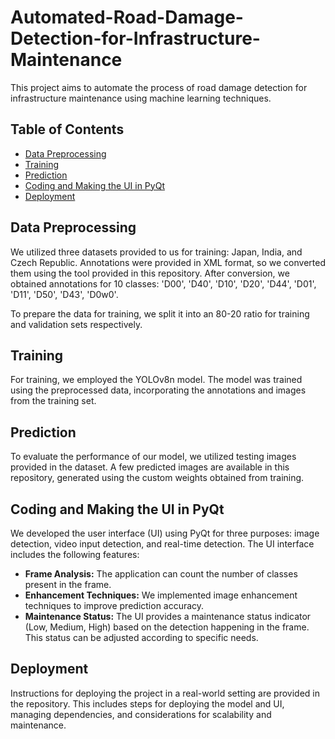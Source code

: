 # Automated-Road-Damage-Detection-for-Infrastructure-Maintenance

This project aims to automate the process of road damage detection for infrastructure maintenance using machine learning techniques.

## Table of Contents
- [Data Preprocessing](#data-preprocessing)
- [Training](#training)
- [Prediction](#prediction)
- [Coding and Making the UI in PyQt](#coding-and-making-the-ui-in-pyqt)
- [Deployment](#deployment)

## Data Preprocessing
We utilized three datasets provided to us for training: Japan, India, and Czech Republic. Annotations were provided in XML format, so we converted them using the tool provided in this repository. After conversion, we obtained annotations for 10 classes: 'D00', 'D40', 'D10', 'D20', 'D44', 'D01', 'D11', 'D50', 'D43', 'D0w0'.

To prepare the data for training, we split it into an 80-20 ratio for training and validation sets respectively.

## Training
For training, we employed the YOLOv8n model. The model was trained using the preprocessed data, incorporating the annotations and images from the training set.

## Prediction
To evaluate the performance of our model, we utilized testing images provided in the dataset. A few predicted images are available in this repository, generated using the custom weights obtained from training.

## Coding and Making the UI in PyQt
We developed the user interface (UI) using PyQt for three purposes: image detection, video input detection, and real-time detection. The UI interface includes the following features:
- **Frame Analysis:** The application can count the number of classes present in the frame.
- **Enhancement Techniques:** We implemented image enhancement techniques to improve prediction accuracy.
- **Maintenance Status:** The UI provides a maintenance status indicator (Low, Medium, High) based on the detection happening in the frame. This status can be adjusted according to specific needs.

## Deployment
Instructions for deploying the project in a real-world setting are provided in the repository. This includes steps for deploying the model and UI, managing dependencies, and considerations for scalability and maintenance.

